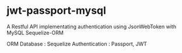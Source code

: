 # jwt-passport-mysql

A Restful API implementating authentication using JsonWebToken with MySQL Sequelize-ORM

ORM Database : Sequelize
Authentication : Passport, JWT
